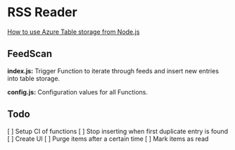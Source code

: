 RSS Reader
==========

[How to use Azure Table storage from Node.js](https://docs.microsoft.com/en-us/azure/storage/storage-nodejs-how-to-use-table-storage)

FeedScan
--------

**index.js:** Trigger Function to iterate through feeds and insert new entries into table storage.

**config.js:** Configuration values for all Functions.


Todo
----

[ ] Setup CI of functions
[ ] Stop inserting when first duplicate entry is found
[ ] Create UI
[ ] Purge items after a certain time
[ ] Mark items as read
